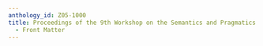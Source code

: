 ```yaml
---
anthology_id: Z05-1000
title: Proceedings of the 9th Workshop on the Semantics and Pragmatics of Dialogue
  - Front Matter
---
```

